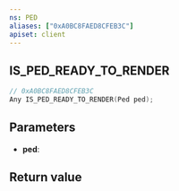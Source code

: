 ```yaml
---
ns: PED
aliases: ["0xA0BC8FAED8CFEB3C"]
apiset: client
---
```

## IS_PED_READY_TO_RENDER

```c
// 0xA0BC8FAED8CFEB3C
Any IS_PED_READY_TO_RENDER(Ped ped);
```


## Parameters
* **ped**:

## Return value

